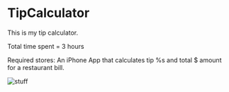 TipCalculator
=============

This is my tip calculator. 

Total time spent = 3 hours

Required stores:
An iPhone App that calculates tip %s and total $ amount for a restaurant bill.


![stuff](https://cloud.githubusercontent.com/assets/8904747/4536365/2887113c-4dc5-11e4-905e-713aea1d1086.gif)

